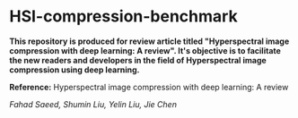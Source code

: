 # HSI-compression-benchmark
**This repository is produced for review article titled "Hyperspectral image compression with deep learning: A review".
It's objective is to facilitate the new readers and developers in the field of Hyperspectral image compression using deep learning.** 

**Reference:** Hyperspectral image compression with deep learning: A review 

*Fahad Saeed, Shumin Liu, Yelin Liu, Jie Chen*
